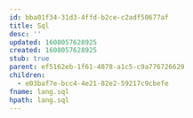 ```yaml
---
id: bba01f34-31d3-4ffd-b2ce-c2adf50677af
title: Sql
desc: ''
updated: 1608057628925
created: 1608057628925
stub: true
parent: ef5162eb-1f61-4878-a1c5-c9a776726629
children:
  - e03baf7e-bcc4-4e21-82e2-59217c9cbefe
fname: lang.sql
hpath: lang.sql
---
```



